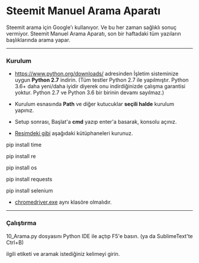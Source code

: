 # Steemit Manuel Arama Aparatı

Steemit arama için Google'ı kullanıyor. Ve bu her zaman sağlıklı sonuç vermiyor.
Steemit Manuel Arama Aparatı, son bir haftadaki tüm yazıların başlıklarında arama yapar.

---

### Kurulum

* https://www.python.org/downloads/ adresinden İşletim sisteminize uygun **Python 2.7** indirin. 
(Tüm testler Python 2.7 ile yapılmıştır. Python 3.6+ daha yeni/daha iyidir diyerek onu indirdiğinizde çalışma garantisi yoktur. 
Python 2.7 ve Python 3.6 bir birinin devamı sayılmaz.)

* Kurulum esnasında **Path** ve diğer kutucuklar **seçili halde** kurulum yapınız.

* Setup sonrası, Başlat'a **cmd** yazıp enter'a basarak, konsolu açınız.

* [Resimdeki gibi](https://steemitimages.com/0x0/https://steemitimages.com/DQmeJUVjL7ykRt2NRXq3s6WfyPsLD8SYJgJRuQAmcsUrJB8/pip-install.jpg)
aşağıdaki kütüphaneleri kurunuz.

pip install time

pip install re

pip install os

pip install requests

pip install selenium



*  [chromedriver.exe](https://sites.google.com/a/chromium.org/chromedriver/downloads) aynı klasöre olmalıdır.

---

### Çalıştırma

10_Arama.py dosyasını Python IDE ile açtıp F5'e basın. (ya da SublimeText'te Ctrl+B)

ilgili etiketi ve aramak istediğiniz kelimeyi girin.
